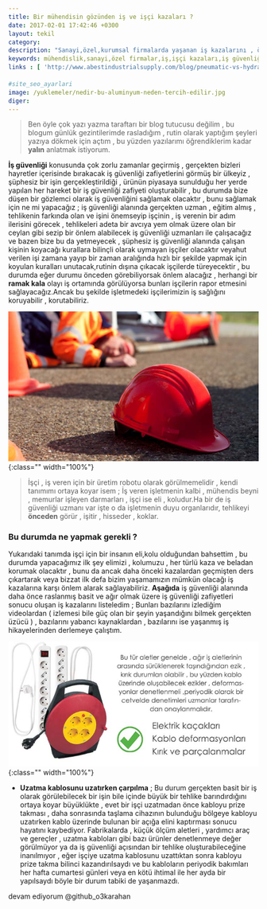 ```yaml
---
title: Bir mühendisin gözünden iş ve işçi kazaları ?
date: 2017-02-01 17:42:46 +0300
layout: tekil
category:
description: "Sanayi,özel,kurumsal firmalarda yaşanan iş kazalarını , önlenmesi için ne gibi önlemler alınabileceğini konu alan blog yazım."
keywords: mühendislik,sanayi,özel firmalar,iş,işçi kazaları,iş güvenliği
links : [ 'http://www.abestindustrialsupply.com/blog/pneumatic-vs-hydraulic-test-efficiency/' ]

#site_seo_ayarlari
image: /yuklemeler/nedir-bu-aluminyum-neden-tercih-edilir.jpg
diger: 
---
```


> Ben öyle çok yazı yazma taraftarı bir blog tutucusu değilim , bu blogum günlük gezintilerimde
rasladığım , rutin olarak yaptığım şeyleri yazıya dökmek için açtım , bu yüzden
yazılarımı öğrendiklerim kadar **yalın** anlatmak istiyorum.

**İş güvenliği** konusunda çok zorlu zamanlar geçirmiş , gerçekten bizleri hayretler içerisinde bırakacak
iş güvenliği zafiyetlerini görmüş bir ülkeyiz , şüphesiz bir işin gerçekleştirildiği , ürünün piyasaya
sunulduğu her yerde yapılan her hareket bir iş güvenliği zafiyeti oluşturabilir , bu durumda bize
düşen bir gözlemci olarak iş güvenliğini sağlamak olacaktır , bunu sağlamak için ne mi yapacağız ; iş güvenliği alanında gerçekten uzman , eğitim almış , tehlikenin
farkında olan ve işini önemseyip işçinin , iş verenin bir adım ilerisini görecek , tehlikeleri adeta bir avcıya 
yem olmak üzere olan bir ceylan gibi sezip bir önlem alabilecek iş güvenliği uzmanları ile çalışacağız ve bazen bize
bu da yetmeyecek , şüphesiz iş güvenliği alanında çalışan kişinin koyacağı kurallara bilinçli olarak uymayan işçiler olacaktır 
veyahut verilen işi zamana yayıp bir zaman aralığında hızlı bir şekilde yapmak için koyulan kuralları unutacak,rutinin
dışına çıkacak işçilerde türeyecektir , bu durumda eğer durumu önceden görebiliyorsak önlem alacağız , herhangi bir
**ramak kala** olayı iş ortamında görülüyorsa bunları işçilerin rapor etmesini sağlayacağız.Ancak bu şekilde
işletmedeki işçilerimizin iş sağlığını koruyabilir , korutabiliriz.

![İşçi kazaları , sembol fotoğrafı](/yuklemeler/is_kazasi_1.jpg){:class="" width="100%"}

<!--dahafazla-->

> İşçi , iş veren için bir üretim robotu olarak görülmemelidir , kendi tanımımı ortaya koyar isem ; İş veren işletmenin kalbi , mühendis
beyni , memurlar işleyen darmarları , işçi ise eli , koludur.Ha bir de iş güvenliği uzmanı var işte o da işletmenin duyu organlarıdır,
tehlikeyi **önceden** görür , işitir , hisseder , koklar.

### Bu durumda ne yapmak gerekli ?

Yukarıdaki tanımda işçi için bir insanın eli,kolu olduğundan bahsettim , bu durumda yapacağımız ilk
şey elimizi , kolumuzu , her türlü kaza ve beladan korumak olacaktır , bunu da ancak daha önceki kazalardan
geçmişten ders çıkartarak veya bizzat ilk defa bizim yaşamamızın mümkün olacağı iş kazalarına karşı
önlem alarak sağlayabiliriz. **Aşağıda** iş güvenliği alanında daha önce raslanmış basit ve ağır olmak üzere 
iş güvenliği zafiyetleri sonucu oluşan iş kazalarını listeledim ;
Bunları bazılarını izlediğim videolardan ( izlemesi bile güç olan bir şeyin yaşandığını bilmek 
gerçekten üzücü ) ,  bazılarını yabancı kaynaklardan , bazılarını ise yaşanmış iş hikayelerinden derlemeye çalıştım.

![İş sağlığı ve güvenliği için kabloların denetimi](/yuklemeler/isg-kablolar-denetim-1.jpg){:class="" width="100%"}

- **Uzatma kablosunu uzatırken çarpılma** ; Bu durum gerçekten basit bir iş olarak görülebilecek bir işin bile
içinde büyük bir tehlike barındırdığını ortaya koyar büyüklükte , evet bir işçi uzatmadan önce kabloyu prize takması , 
daha sonrasında taşlama cihazının bulunduğu bölgeye kabloyu uzatırken kablo üzerinde bulunan bir açığa elini kaptırması
sonucu hayatını kaybediyor. Fabrikalarda , küçük ölçüm aletleri , yardımcı araç ve gereçler , uzatma kabloları gibi
bazı ürünler denetlenmeye değer görülmüyor ya da iş güvenliği açısından bir tehlike oluşturabileceğine inanılmıyor ,
eğer işçiye uzatma kablosunu uzattıktan sonra kabloyu prize takma bilinci kazandırılsaydı ve bu kabloların periyodik
bakımları her hafta cumartesi günleri veya en kötü ihtimal ile her ayda bir yapılsaydı böyle bir durum tabiki de yaşanmazdı.

devam ediyorum @github_o3karahan